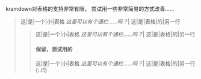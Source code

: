 kramdown对表格的支持非常有限，
尝试用一些非常简易的方式改善……

>这|是|一个|小|表格
_这里可以有个通栏……吗？_|
这|是|表格|的|另一行
>
><style>
:scope tr:nth-of-type(2) td { border: 0 }
:scope tr:nth-of-type(2) td:first-child { position: absolute }
</style>

>这|是|一个|小|表格
_这里可以有个通栏……吗？_|
这|是|表格|的|另一行
>
><style>
:scope tr:nth-of-type(2) td{
	text-align: right;
	width: 100%;
	box-sizing: border-box;
}
</style>

#### 保留，测试用的

这|是|一个|小|表格
_这里可以有个通栏……吗？_|
这|是|表格|的|另一行
{:.t1}
<style>
	.t1 tr:nth-of-type(2) td{color:red}
</style>

